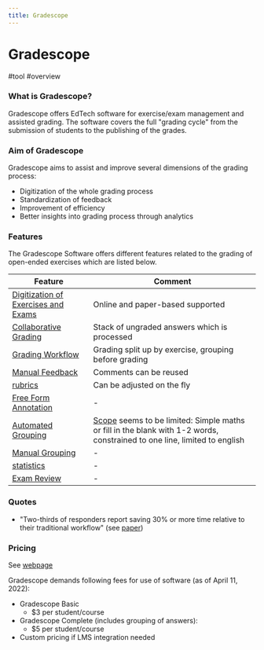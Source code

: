 ```yaml
---
title: Gradescope
---
```


# Gradescope

#tool #overview

### What is Gradescope?

Gradescope offers EdTech software for exercise/exam management and assisted grading. The software covers the full "grading cycle" from the submission of students to the publishing of the grades.

### Aim of Gradescope

Gradescope aims to assist and improve several dimensions of the grading process:

- Digitization of the whole grading process
- Standardization of feedback
- Improvement of efficiency
- Better insights into grading process through analytics

### Features

The Gradescope Software offers different features related to the grading of open-ended exercises which are listed below.

| Feature                                                                              | Comment                                                                                                                                                        |
| ------------------------------------------------------------------------------------ | -------------------------------------------------------------------------------------------------------------------------------------------------------------- |
| [Digitization of Exercises and Exams](research/features/definitions/digitization.md) | Online and paper-based supported                                                                                                                               |
| [Collaborative Grading](research/features/definitions/collaboration.md)              | Stack of ungraded answers which is processed                                                                                                                   |
| [Grading Workflow](research/features/definitions/grading-workflow.md)                | Grading split up by exercise, grouping before grading                                                                                                          |
| [Manual Feedback](research/features/definitions/manual-feedback.md)                  | Comments can be reused                                                                                                                                         |
| [rubrics](research/features/definitions/rubrics.md)                                  | Can be adjusted on the fly                                                                                                                                     |
| [Free Form Annotation](research/features/definitions/free-form-annotation.md)        | -                                                                                                                                                              |
| [Automated Grouping](research/features/definitions/automated-grouping.md)            | [Scope](research/features/feature-scope.md) seems to be limited: Simple maths or fill in the blank with 1-2 words, constrained to one line, limited to english |
| [Manual Grouping](research/features/definitions/manual-grouping.md)                  | -                                                                                                                                                              |
| [statistics](research/features/definitions/statistics.md)                            | -                                                                                                                                                              |
| [Exam Review](research/features/definitions/exam-review.md)                          | -                                                                                                                                                              |

### Quotes

- "Two-thirds of responders report saving 30% or more time relative to their traditional workflow" (see [paper](research/tools/documents/Gradescope-2017.pdf))

### Pricing

See [webpage](https://www.gradescope.com/pricing)

Gradescope demands following fees for use of software (as of April 11, 2022):

- Gradescope Basic
  - $3 per student/course
- Gradescope Complete (includes grouping of answers):
  - $5 per student/course
- Custom pricing if LMS integration needed
